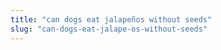 ```yaml
---
title: "can dogs eat jalapeños without seeds"
slug: "can-dogs-eat-jalape-os-without-seeds"
---
```



